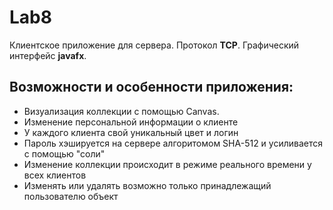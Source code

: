 # Lab8
Клиентское приложение для сервера. Протокол **TCP**. Графический интерфейс **javafx**.

Возможности и особенности приложения:
-
- Визуализация коллекции с помощью Canvas.
- Изменение персональной информации о клиенте
- У каждого клиента свой уникальный цвет и логин
- Пароль хэшируется на сервере алгоритомом SHA-512 и усиливается с помощью "соли"
- Изменение коллекции происходит в режиме реального времени у всех клиентов
- Изменять или удалять возможно только принадлежащий пользователю объект
